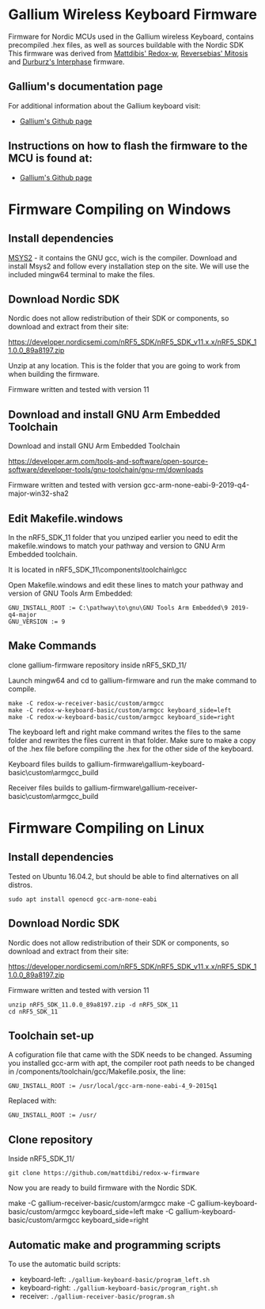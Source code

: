 # Gallium Wireless Keyboard Firmware
Firmware for Nordic MCUs used in the Gallium wireless Keyboard, contains precompiled .hex files, as well as sources buildable with the Nordic SDK <br>
This firmware was derived from [Mattdibis' Redox-w](https://github.com/mattdibi/redox-w-firmware), [Reversebias' Mitosis](https://github.com/reversebias/mitosis) and [Durburz's Interphase](https://github.com/Durburz/interphase-firmware/) firmware.

## Gallium's documentation page
For additional information about the Gallium keyboard visit:
- [Gallium's Github page](https://github.com/slavfot/gallium-keyboard)

## Instructions on how to flash the firmware to the MCU is found at:
- [Gallium's Github page](https://github.com/slavfot/gallium-keyboard)

# Firmware Compiling on Windows

## Install dependencies

[MSYS2](https://www.msys2.org/) - it contains the GNU gcc, wich is the compiler.
Download and install Msys2 and follow every installation step on the site.
We will use the included mingw64 terminal to make the files.

## Download Nordic SDK

Nordic does not allow redistribution of their SDK or components, so download and extract from their site:

https://developer.nordicsemi.com/nRF5_SDK/nRF5_SDK_v11.x.x/nRF5_SDK_11.0.0_89a8197.zip

Unzip at any location. This is the folder that you are going to work from when building the firmware.

Firmware written and tested with version 11

## Download and install GNU Arm Embedded Toolchain

Download and install GNU Arm Embedded Toolchain

https://developer.arm.com/tools-and-software/open-source-software/developer-tools/gnu-toolchain/gnu-rm/downloads

Firmware written and tested with version gcc-arm-none-eabi-9-2019-q4-major-win32-sha2

## Edit Makefile.windows

In the nRF5_SDK_11 folder that you unziped earlier you need to edit the makefile.windows to match your pathway and version to GNU Arm Embedded toolchain.

It is located in nRF5_SDK_11\components\toolchain\gcc

Open Makefile.windows and edit these lines to match your pathway and version of GNU Tools Arm Embedded:

```
GNU_INSTALL_ROOT := C:\pathway\to\gnu\GNU Tools Arm Embedded\9 2019-q4-major
GNU_VERSION := 9
```

## Make Commands

clone gallium-firmware repository inside nRF5_SKD_11/

Launch mingw64 and cd to gallium-firmware and run the make command to compile.

```
make -C redox-w-receiver-basic/custom/armgcc
make -C redox-w-keyboard-basic/custom/armgcc keyboard_side=left
make -C redox-w-keyboard-basic/custom/armgcc keyboard_side=right 
```

The keyboard left and right make command writes the files to the same folder and rewrites the files current in that folder.
Make sure to make a copy of the .hex file before compiling the .hex for the other side of the keyboard.

Keyboard files builds to gallium-firmware\gallium-keyboard-basic\custom\armgcc\_build

Receiver files builds to gallium-firmware\gallium-receiver-basic\custom\armgcc\_build

# Firmware Compiling on Linux

## Install dependencies

Tested on Ubuntu 16.04.2, but should be able to find alternatives on all distros.

```
sudo apt install openocd gcc-arm-none-eabi
```

## Download Nordic SDK

Nordic does not allow redistribution of their SDK or components, so download and extract from their site:

https://developer.nordicsemi.com/nRF5_SDK/nRF5_SDK_v11.x.x/nRF5_SDK_11.0.0_89a8197.zip

Firmware written and tested with version 11

```
unzip nRF5_SDK_11.0.0_89a8197.zip -d nRF5_SDK_11
cd nRF5_SDK_11
```

## Toolchain set-up

A cofiguration file that came with the SDK needs to be changed. Assuming you installed gcc-arm with apt, the compiler root path needs to be changed in /components/toolchain/gcc/Makefile.posix, the line:

```
GNU_INSTALL_ROOT := /usr/local/gcc-arm-none-eabi-4_9-2015q1
```

Replaced with:

```
GNU_INSTALL_ROOT := /usr/
```

## Clone repository
Inside nRF5_SDK_11/

```
git clone https://github.com/mattdibi/redox-w-firmware
```

Now you are ready to build firmware with the Nordic SDK.

make -C gallium-receiver-basic/custom/armgcc
make -C gallium-keyboard-basic/custom/armgcc keyboard_side=left
make -C gallium-keyboard-basic/custom/armgcc keyboard_side=right

## Automatic make and programming scripts
To use the automatic build scripts:
* keyboard-left: `./gallium-keyboard-basic/program_left.sh`
* keyboard-right: `./gallium-keyboard-basic/program_right.sh`
* receiver: `./gallium-receiver-basic/program.sh`